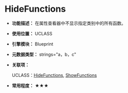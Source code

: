 ﻿# HideFunctions

- **功能描述：** 在属性查看器中不显示指定类别中的所有函数。

- **使用位置：** UCLASS

- **引擎模块：** Blueprint

- **元数据类型：** strings="a，b，c"

- **关联项：** 

  UCLASS：[HideFunctions](../../Specifier/UCLASS/Blueprint/HideFunctions/HideFunctions.md), [ShowFunctions](../../Specifier/UCLASS/Blueprint/ShowFunctions.md)

- **常用程度：** ★★★
